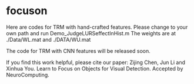# focuson
Here are codes for TRM with hand-crafted features.
Please change to your own path and run Demo_JudgeLURSeffectInHist.m
The weights are at ./Data/WL.mat and ./DATA/WU.mat

The code for TRM with CNN features will be released soon.


If you find this work helpful, please cite our paper:
Zijing Chen, Jun Li and  Xinhua You. Learn to Focus on Objects for Visual Detection. Accepted by NeuroComputing.
